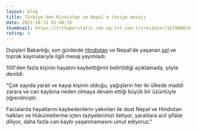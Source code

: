 ```yaml
--- 
layout: blog
title: Türkiye'den Hindistan ve Nepal'e taziye mesajı
date: 2021-10-21 01:40:35
thumbnail: https://trthaberstatic.cdn.wp.trt.com.tr/resimler/1678000/hindistan-sel-ap-1678503.jpg
rating: 4
---
```

<p>
	Dışişleri Bakanlığı, son günlerde <a href="https://www.trthaber.com/etiket/hindistan/" target="_blank">Hindistan</a> ve Nepal'de yaşanan <a href="https://www.trthaber.com/etiket/sel/" target="_blank">sel</a> ve toprak kaymalarıyla ilgili mesaj yayımladı. </p>
<p>
	100'den fazla kişinin hayatını kaybettiğinin belirtildiği açıklamada, şöyle denildi:</p>
<p>
	"Çok sayıda yaralı ve kayıp kişinin olduğu, yağışların her iki ülkede maddi zarara ve can kaybına neden olmaya devam ettiği büyük bir üzüntüyle öğrenilmiştir.</p>
<p>
	Facialarda hayatlarını kaybedenlerin yakınları ile dost Nepal ve Hindistan halkları ve Hükümetlerine içten taziyelerimizi iletiyor, yaralılara acil şifalar diliyor, daha fazla can kaybı yaşanmamasını umut ediyoruz."</p>